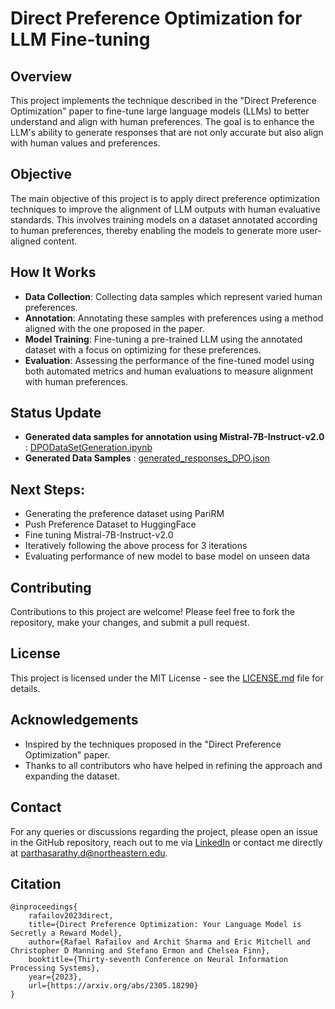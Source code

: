 # Direct Preference Optimization for LLM Fine-tuning

## Overview
This project implements the technique described in the "Direct Preference Optimization" paper to fine-tune large language models (LLMs) to better understand and align with human preferences. The goal is to enhance the LLM's ability to generate responses that are not only accurate but also align with human values and preferences.

## Objective
The main objective of this project is to apply direct preference optimization techniques to improve the alignment of LLM outputs with human evaluative standards. This involves training models on a dataset annotated according to human preferences, thereby enabling the models to generate more user-aligned content.

## How It Works
- **Data Collection**: Collecting data samples which represent varied human preferences.
- **Annotation**: Annotating these samples with preferences using a method aligned with the one proposed in the paper.
- **Model Training**: Fine-tuning a pre-trained LLM using the annotated dataset with a focus on optimizing for these preferences.
- **Evaluation**: Assessing the performance of the fine-tuned model using both automated metrics and human evaluations to measure alignment with human preferences.

## Status Update
- **Generated data samples for annotation using Mistral-7B-Instruct-v2.0** : [DPODataSetGeneration.ipynb](./DPODataSetGeneration.ipynb)
- **Generated Data Samples** : [generated_responses_DPO.json](./generated_responses_DPO.json)

## Next Steps:
- Generating the preference dataset using PariRM
- Push Preference Dataset to HuggingFace
- Fine tuning Mistral-7B-Instruct-v2.0
- Iteratively following the above process for 3 iterations
- Evaluating performance of new model to base model on unseen data

## Contributing
Contributions to this project are welcome! Please feel free to fork the repository, make your changes, and submit a pull request.

## License
This project is licensed under the MIT License - see the [LICENSE.md](./LICENSE.md) file for details.

## Acknowledgements
- Inspired by the techniques proposed in the "Direct Preference Optimization" paper.
- Thanks to all contributors who have helped in refining the approach and expanding the dataset.

## Contact
For any queries or discussions regarding the project, please open an issue in the GitHub repository, reach out to me via [LinkedIn](https://www.linkedin.com/in/parthadhruv/)  or contact me directly at parthasarathy.d@northeastern.edu.

## Citation
```
@inproceedings{
    rafailov2023direct,
    title={Direct Preference Optimization: Your Language Model is Secretly a Reward Model},
    author={Rafael Rafailov and Archit Sharma and Eric Mitchell and Christopher D Manning and Stefano Ermon and Chelsea Finn},
    booktitle={Thirty-seventh Conference on Neural Information Processing Systems},
    year={2023},
    url={https://arxiv.org/abs/2305.18290}
}
```
